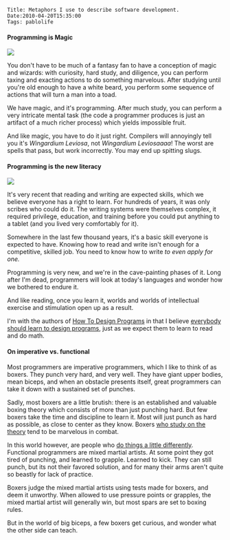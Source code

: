     Title: Metaphors I use to describe software development.
    Date:2010-04-20T15:35:00
    Tags: pablolife

#### Programming is Magic

[![][1]][2]

You don't have to be much of a fantasy fan to have a conception of magic and 
wizards:  with curiosity, hard study, and diligence, you can perform taxing and
exacting actions to do something marvelous. After studying until you're old
enough to have a white beard, you perform some sequence of actions that will
turn a man into a toad.

We have magic, and it's programming. After much study, you can perform a very
intricate mental task (the code a programmer produces is just an artifact of a
much richer process) which yields impossible fruit.

And like magic, you have to do it just right. Compilers will annoyingly tell
you it's _Wingardium Leviosa_, not _Wingardium Leviosaaaa_! The worst are
spells that pass, but work incorrectly. You may end up spitting slugs.

#### Programming is the new literacy

[![][3]][4]

It's very recent that reading and writing are expected skills, which we
believe everyone has a right to learn. For hundreds of years, it was only
scribes who could do it. The writing systems were themselves complex, it
required privilege, education, and training before you could put anything to a
tablet (and you lived very comfortably for it).

Somewhere in the last few thousand years, it's a basic skill everyone is
expected to have. Knowing how to read and write isn't enough for a
competitive, skilled job. You need to know how to write _to even apply for
one._

Programming is very new, and we're in the cave-painting phases of it. Long
after I'm dead, programmers will look at today's languages and wonder how we
bothered to endure it.

And like reading, once you learn it, worlds and worlds of intellectual
exercise and stimulation open up as a result.

I'm with the authors of [How To Design Programs][5] in that I believe
[everybody should learn to design programs][6], just as we expect them to
learn to read and do math.

#### On imperative vs. functional

Most programmers are imperative programmers, which I like to think of as
boxers. They punch very hard, and very well. They have giant upper bodies,
mean biceps, and when an obstacle presents itself, great programmers can take
it down with a sustained set of punches.

Sadly, most boxers are a little brutish: there is an established and valuable
boxing theory which consists of more than just punching hard. But few boxers
take the time and discipline to learn it. Most will just punch as hard as
possible, as close to center as they know. Boxers [who study on the theory][7]
tend to be marvelous in combat.

In this world however, are people who [do things a little differently][8].
Functional programmers are mixed martial artists. At some point they got tired
of punching, and learned to grapple. Learned to kick. They can still punch,
but its not their favored solution, and for many their arms aren't quite so
beastly for lack of practice.

Boxers judge the mixed martial artists using tests made for boxers, and deem
it unworthy. When allowed to use pressure points or grapples, the mixed
martial artist will generally win, but most spars are set to boxing rules.

But in the world of big biceps, a few boxers get curious, and wonder what the
other side can teach.


   [1]: http://2.bp.blogspot.com/_3ys1dwfzc2w/S86EGolPZCI/AAAAAAAAAD4/W-LrrKN7viQ/s320/SICP_wizard.jpg
   [2]: http://2.bp.blogspot.com/_3ys1dwfzc2w/S86EGolPZCI/AAAAAAAAAD4/W-LrrKN7viQ/s1600/SICP_wizard.jpg
   [3]: http://3.bp.blogspot.com/_3ys1dwfzc2w/S86EHL0yzbI/AAAAAAAAAEA/8GL35J0282U/s320/hieroglyphics01.jpg
   [4]: http://3.bp.blogspot.com/_3ys1dwfzc2w/S86EHL0yzbI/AAAAAAAAAEA/8GL35J0282U/s1600/hieroglyphics01.jpg
   [5]: http://htdp.org/
   [6]: http://htdp.org/2003-09-26/Book/curriculum-Z-H-2.html
   [7]: http://cc2e.com/
   [8]: http://www.ccs.neu.edu/home/matthias/BTLS/
